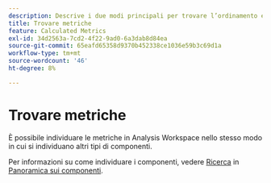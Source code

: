 ```yaml
---
description: Descrive i due modi principali per trovare l’ordinamento e il filtro delle metriche.
title: Trovare metriche
feature: Calculated Metrics
exl-id: 34d2563a-7cd2-4f22-9ad0-6a3dab8d84ea
source-git-commit: 65eafd65358d9370b452338ce1036e59b3c69d1a
workflow-type: tm+mt
source-wordcount: '46'
ht-degree: 8%

---
```


# Trovare metriche

È possibile individuare le metriche in Analysis Workspace nello stesso modo in cui si individuano altri tipi di componenti.

Per informazioni su come individuare i componenti, vedere [Ricerca](/help/components/overview.md#search) in [Panoramica sui componenti](/help/components/overview.md).
